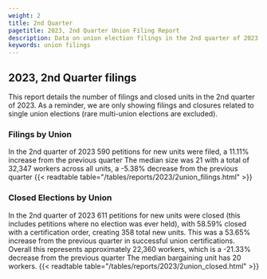 ```yaml
---
weight: 2
title: 2nd Quarter
pagetitle: 2023, 2nd Quarter Union Filing Report
description: Data on union election filings in the 2nd quarter of 2023
keywords: union filings
---
```


## 2023, 2nd Quarter filings

This report details the number of filings and closed units in the 2nd quarter of 2023. As a reminder, we are only showing filings and closures related to single union elections (rare multi-union elections are excluded).

### Filings by Union
In the 2nd quarter of 2023 590 petitions for new units were filed, a 11.11% increase from the previous quarter The median size was 21 with a total of 32,347 workers across all units, a -5.38% decrease from the previous quarter
{{< readtable table="/tables/reports/2023/2union_filings.html" >}}

### Closed Elections by Union
In the 2nd quarter of 2023 611 petitions for new units were closed (this includes petitions where no election was ever held), with 58.59% closed with a certification order, creating 358 total new units. This was a 53.65% increase from the previous quarter in successful union certifications. Overall this represents approximately 22,360 workers, which is a -21.33% decrease from the previous quarter The median bargaining unit has 20 workers.
{{< readtable table="/tables/reports/2023/2union_closed.html" >}}
